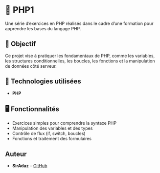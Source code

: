 # 🐘 PHP1

Une série d’exercices en PHP réalisés dans le cadre d’une formation pour apprendre les bases du langage PHP.

## 🎯 Objectif

Ce projet vise à pratiquer les fondamentaux de PHP, comme les variables, les structures conditionnelles, les boucles, les fonctions et la manipulation de données côté serveur.

## 🚀 Technologies utilisées

- **PHP**

## 🖥️ Fonctionnalités

- Exercices simples pour comprendre la syntaxe PHP
- Manipulation des variables et des types
- Contrôle de flux (if, switch, boucles)
- Fonctions et traitement des formulaires

## Auteur

- **SirAdaz** – [GitHub](https://github.com/SirAdaz)


 
